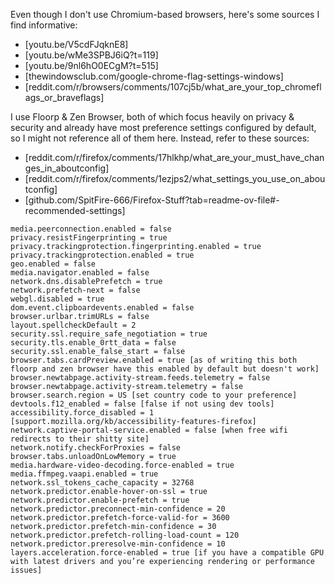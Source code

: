 Even though I don't use Chromium-based browsers, here's some sources I find informative:
- [youtu.be/V5cdFJqknE8]
- [youtu.be/wMe3SPBJ6iQ?t=119]
- [youtu.be/9nl6hO0ECgM?t=515]
- [thewindowsclub.com/google-chrome-flag-settings-windows]
- [reddit.com/r/browsers/comments/107cj5b/what_are_your_top_chromeflags_or_braveflags]

I use Floorp & Zen Browser, both of which focus heavily on privacy & security and already have most preference settings configured by default, so I might not reference all of them here. Instead, refer to these sources:
- [reddit.com/r/firefox/comments/17hlkhp/what_are_your_must_have_changes_in_aboutconfig]
- [reddit.com/r/firefox/comments/1ezjps2/what_settings_you_use_on_aboutconfig]
- [github.com/SpitFire-666/Firefox-Stuff?tab=readme-ov-file#-recommended-settings]

```
media.peerconnection.enabled = false
privacy.resistFingerprinting = true
privacy.trackingprotection.fingerprinting.enabled = true
privacy.trackingprotection.enabled = true
geo.enabled = false
media.navigator.enabled = false
network.dns.disablePrefetch = true
network.prefetch-next = false
webgl.disabled = true
dom.event.clipboardevents.enabled = false
browser.urlbar.trimURLs = false
layout.spellcheckDefault = 2
security.ssl.require_safe_negotiation = true
security.tls.enable_0rtt_data = false
security.ssl.enable_false_start = false
browser.tabs.cardPreview.enabled = true [as of writing this both floorp and zen browser have this enabled by default but doesn't work]
browser.newtabpage.activity-stream.feeds.telemetry = false
browser.newtabpage.activity-stream.telemetry = false
browser.search.region = US [set country code to your preference]
devtools.f12_enabled = false [false if not using dev tools]
accessibility.force_disabled = 1 [support.mozilla.org/kb/accessibility-features-firefox]
network.captive-portal-service.enabled = false [when free wifi redirects to their shitty site]
network.notify.checkForProxies = false
browser.tabs.unloadOnLowMemory = true
media.hardware-video-decoding.force-enabled = true
media.ffmpeg.vaapi.enabled = true
network.ssl_tokens_cache_capacity = 32768
network.predictor.enable-hover-on-ssl = true
network.predictor.enable-prefetch = true
network.predictor.preconnect-min-confidence = 20
network.predictor.prefetch-force-valid-for = 3600
network.predictor.prefetch-min-confidence = 30
network.predictor.prefetch-rolling-load-count = 120
network.predictor.preresolve-min-confidence = 10
layers.acceleration.force-enabled = true [if you have a compatible GPU with latest drivers and you’re experiencing rendering or performance issues]
```
